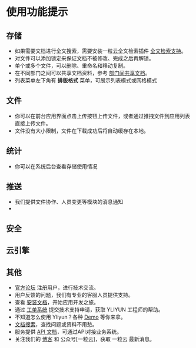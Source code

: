 # 使用功能提示

## 存储

* 如果需要文档进行全文搜索，需要安装一粒云全文检索插件 [全文检索支持](app_search_guide.html)。
* 对文件可以添加锁定来保证文档不被修改、完成之后再解锁。
* 单个或多个文件，可以删除、重命名和移动复制。
* 在不同部门之间可以共享文档资料，参考 [部门间共享文档](app_data_share.html)。
* 列表菜单左下角有 **排版格式** 菜单，可展示列表模式或网格模式



## 文件

* 你可以在前台应用界面点击上传按钮上传文件，或者通过推拽文件到应用列表直接上传文件。
* 文件没有大小限制，文件在下载成功后将自动缓存在本地。

## 统计

* 你可以在系统后台查看存储使用情况

## 推送

* 我们提供文件协作、人员变更等模块的消息通知
* 

## 安全


## 云引擎



## 其他
* [官方论坛](http://bbs.ylicloud.com/) 注册用户，进行技术交流。
* 用户反馈的问题，我们有专业的客服人员提供支持。
* 查看 [安装文档](start.html)，开始应用开发之旅。
* 通过 [工单系统](http://www.yliyun.com) 提交技术支持申请，获取 YLIYUN 工程师的帮助。
* 不知道怎么使用 Yliyun？各种 [Demo](demo.html) 等你来拿。
* [文档搜索](/index.html)，查找问题或资料不用愁。
* 服务提供 [API 文档](index.html)，可通过API对接业务系统。
* 关注我们的 [博客](http://www.yliyun.com/blog) 和 公众号[一粒云]，获取 一粒云 最新消息。

